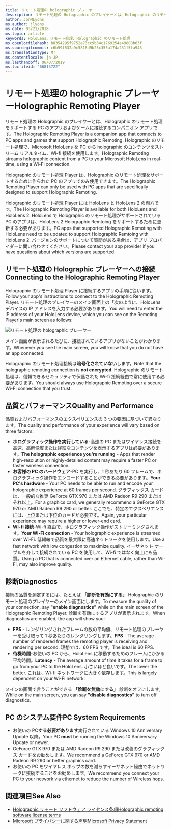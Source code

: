 ```yaml
---
title: リモート処理の holographic プレーヤー
description: リモート処理の Holographic のプレイヤーとは、Holographic のリモート処理をサポートする PC のアプリおよびゲームに接続するコンパニオン アプリです。 Holographic のリモート処理で、Microsoft HoloLens を PC から holographic のコンテンツをストリーム リアルタイム、Wi-fi 接続を使用します。
author: JonMLyons
ms.author: jlyons
ms.date: 03/21/2018
ms.topic: article
keywords: HoloLens、リモート処理、Holographic のリモート処理
ms.openlocfilehash: b8354295f9752e73cc9b34c1769254e49808b63f
ms.sourcegitcommit: c6b59f532a9c5818d9b25c355a174a231f5fa943
ms.translationtype: MT
ms.contentlocale: ja-JP
ms.lasthandoff: 06/07/2019
ms.locfileid: "66813722"
---
```

# <a name="holographic-remoting-player"></a><span data-ttu-id="3a023-105">リモート処理の holographic プレーヤー</span><span class="sxs-lookup"><span data-stu-id="3a023-105">Holographic Remoting Player</span></span>

<span data-ttu-id="3a023-106">リモート処理の Holographic のプレイヤーとは、Holographic のリモート処理をサポートする PC のアプリおよびゲームに接続するコンパニオン アプリです。</span><span class="sxs-lookup"><span data-stu-id="3a023-106">The Holographic Remoting Player is a companion app that connects to PC apps and games that support Holographic Remoting.</span></span> <span data-ttu-id="3a023-107">Holographic のリモート処理で、Microsoft HoloLens を PC から holographic のコンテンツをストリーム リアルタイム、Wi-fi 接続を使用します。</span><span class="sxs-lookup"><span data-stu-id="3a023-107">Holographic Remoting streams holographic content from a PC to your Microsoft HoloLens in real-time, using a Wi-Fi connection.</span></span>

<span data-ttu-id="3a023-108">Holographic のリモート処理 Player は、Holographic のリモート処理をサポートするために作られた PC のアプリでのみ使用できます。</span><span class="sxs-lookup"><span data-stu-id="3a023-108">The Holographic Remoting Player can only be used with PC apps that are specifically designed to support Holographic Remoting.</span></span>

<span data-ttu-id="3a023-109">Holographic のリモート処理 Player には HoloLens と HoloLens 2 の両方です。</span><span class="sxs-lookup"><span data-stu-id="3a023-109">The Holographic Remoting Player is available for both HoloLens and HoloLens 2.</span></span>  <span data-ttu-id="3a023-110">HoloLens で Holographic のリモート処理がサポートされている PC のアプリは、HoloLens 2 Holographic Remtoing をサポートするために更新する必要があります。</span><span class="sxs-lookup"><span data-stu-id="3a023-110">PC apps that supported Holographic Remoting with HoloLens need to be updated to support Holographic Remtoing with HoloLens 2.</span></span>  <span data-ttu-id="3a023-111">バージョンのサポートについて質問がある場合は、アプリ プロバイダーに問い合わせてください。</span><span class="sxs-lookup"><span data-stu-id="3a023-111">Please contact your app provider if you have questions about which versions are supported.</span></span>

## <a name="connecting-to-the-holographic-remoting-player"></a><span data-ttu-id="3a023-112">リモート処理の Holographic プレーヤーへの接続</span><span class="sxs-lookup"><span data-stu-id="3a023-112">Connecting to the Holographic Remoting Player</span></span>

<span data-ttu-id="3a023-113">Holographic のリモート処理 Player に接続するアプリの手順に従います。</span><span class="sxs-lookup"><span data-stu-id="3a023-113">Follow your app's instructions to connect to the Holographic Remoting Player.</span></span> <span data-ttu-id="3a023-114">リモート処理のプレイヤーのメイン画面上の「次のように、HoloLens デバイスの IP アドレスを入力する必要があります。</span><span class="sxs-lookup"><span data-stu-id="3a023-114">You will need to enter the IP address of your HoloLens device, which you can see on the Remoting Player's main screen as follows:</span></span>

![リモート処理の holographic プレーヤー](images/holographicremotingplayer.png)

<span data-ttu-id="3a023-116">メイン画面が表示されるたびに、接続されているアプリがないことがわかります。</span><span class="sxs-lookup"><span data-stu-id="3a023-116">Whenever you see the main screen, you will know that you do not have an app connected.</span></span>

<span data-ttu-id="3a023-117">Holographic のリモート処理接続は**暗号化されていない**します。</span><span class="sxs-lookup"><span data-stu-id="3a023-117">Note that the holographic remoting connection is **not encrypted**.</span></span> <span data-ttu-id="3a023-118">Holographic のリモート処理は、信頼できるセキュリティで保護された Wi-fi 接続経由で常に使用する必要があります。</span><span class="sxs-lookup"><span data-stu-id="3a023-118">You should always use Holographic Remoting over a secure Wi-Fi connection that you trust.</span></span>

## <a name="quality-and-performance"></a><span data-ttu-id="3a023-119">品質とパフォーマンス</span><span class="sxs-lookup"><span data-stu-id="3a023-119">Quality and Performance</span></span>

<span data-ttu-id="3a023-120">品質およびパフォーマンスのエクスペリエンスの 3 つの要因に基づいて異なります。</span><span class="sxs-lookup"><span data-stu-id="3a023-120">The quality and performance of your experience will vary based on three factors:</span></span>
* <span data-ttu-id="3a023-121">**ホログラフィック操作を実行している**-高速の PC またはワイヤレス接続を高速、高解像度または詳細なコンテンツを表示するアプリは必要があります。</span><span class="sxs-lookup"><span data-stu-id="3a023-121">**The holographic experience you're running** - Apps that render high-resolution or highly-detailed content may require a faster PC or faster wireless connection.</span></span>
* <span data-ttu-id="3a023-122">**お客様の PC のハードウェア**-PC を実行し、1 秒あたり 60 フレームで、ホログラフィック操作をエンコードすることができる必要があります。</span><span class="sxs-lookup"><span data-stu-id="3a023-122">**Your PC's hardware** - Your PC needs to be able to run and encode your holographic experience at 60 frames per second.</span></span> <span data-ttu-id="3a023-123">グラフィックス カードは、一般的な推奨 GeForce GTX 970 または AMD Radeon R9 290 またはそれ以上。</span><span class="sxs-lookup"><span data-stu-id="3a023-123">For a graphics card, we generally recommend a GeForce GTX 970 or AMD Radeon R9 290 or better.</span></span> <span data-ttu-id="3a023-124">ここでも、特定のエクスペリエンスには、上位または下位のカードが必要です。</span><span class="sxs-lookup"><span data-stu-id="3a023-124">Again, your particular experience may require a higher or lower-end card.</span></span>
* <span data-ttu-id="3a023-125">**Wi-fi 接続**-Wi-fi 経由で、ホログラフィック操作がストリーミングされます。</span><span class="sxs-lookup"><span data-stu-id="3a023-125">**Your Wi-Fi connection** - Your holographic experience is streamed over Wi-Fi.</span></span> <span data-ttu-id="3a023-126">低輻輳で品質を最大限に高速ネットワークを使用します。</span><span class="sxs-lookup"><span data-stu-id="3a023-126">Use a fast network with low congestion to maximize quality.</span></span> <span data-ttu-id="3a023-127">イーサネット ケーブルを介して接続されている PC を使用して、Wi-fi ではなく向上にも品質。</span><span class="sxs-lookup"><span data-stu-id="3a023-127">Using a PC that is connected over an Ethernet cable, rather than Wi-Fi, may also improve quality.</span></span>

## <a name="diagnostics"></a><span data-ttu-id="3a023-128">診断</span><span class="sxs-lookup"><span data-stu-id="3a023-128">Diagnostics</span></span>

<span data-ttu-id="3a023-129">接続の品質を測定するには、たとえば **「診断を有効にする」** Holographic のリモート処理のプレイヤーのメイン画面にします。</span><span class="sxs-lookup"><span data-stu-id="3a023-129">To measure the quality of your connection, say **"enable diagnostics"** while on the main screen of the Holographic Remoting Player.</span></span> <span data-ttu-id="3a023-130">診断を有効にするアプリが表示されます。</span><span class="sxs-lookup"><span data-stu-id="3a023-130">When diagnostics are enabled, the app will show you:</span></span>
* <span data-ttu-id="3a023-131">**FPS** - レンダリングされたフレームの数の平均値、リモート処理のプレーヤーを受け取って 1 秒あたりのレンダリングします。</span><span class="sxs-lookup"><span data-stu-id="3a023-131">**FPS** - The average number of rendered frames the remoting player is receiving and rendering per second.</span></span> <span data-ttu-id="3a023-132">理想では、60 FPS です。</span><span class="sxs-lookup"><span data-stu-id="3a023-132">The ideal is 60 FPS.</span></span>
* <span data-ttu-id="3a023-133">**待機時間**-お使いの PC から、HoloLens に移動するためのフレームにかかる平均時間。</span><span class="sxs-lookup"><span data-stu-id="3a023-133">**Latency** - The average amount of time it takes for a frame to go from your PC to the HoloLens.</span></span> <span data-ttu-id="3a023-134">小さいほど良いです。</span><span class="sxs-lookup"><span data-stu-id="3a023-134">The lower the better.</span></span> <span data-ttu-id="3a023-135">これは、Wi-fi ネットワークに大きく依存します。</span><span class="sxs-lookup"><span data-stu-id="3a023-135">This is largely dependent on your Wi-Fi network.</span></span>

<span data-ttu-id="3a023-136">メインの画面で言うことができる **「診断を無効にする」** 診断をオフにします。</span><span class="sxs-lookup"><span data-stu-id="3a023-136">While on the main screen, you can say **"disable diagnostics"** to turn off diagnostics.</span></span>

## <a name="pc-system-requirements"></a><span data-ttu-id="3a023-137">PC のシステム要件</span><span class="sxs-lookup"><span data-stu-id="3a023-137">PC System Requirements</span></span>
* <span data-ttu-id="3a023-138">お使いの PC**する必要があります**実行されている Windows 10 Anniversary Update 以降。</span><span class="sxs-lookup"><span data-stu-id="3a023-138">Your PC **must** be running the Windows 10 Anniversary Update or newer.</span></span>
* <span data-ttu-id="3a023-139">GeForce GTX 970 または AMD Radeon R9 290 または改善のグラフィックス カードをお勧めします。</span><span class="sxs-lookup"><span data-stu-id="3a023-139">We recommend a GeForce GTX 970 or AMD Radeon R9 290 or better graphics card.</span></span>
* <span data-ttu-id="3a023-140">お使いの PC をワイヤレス ホップの数を減らすイーサネット経由でネットワークに接続することをお勧めします。</span><span class="sxs-lookup"><span data-stu-id="3a023-140">We recommend you connect your PC to your network via ethernet to reduce the number of Wireless hops.</span></span>

## <a name="see-also"></a><span data-ttu-id="3a023-141">関連項目</span><span class="sxs-lookup"><span data-stu-id="3a023-141">See Also</span></span>
* [<span data-ttu-id="3a023-142">Holographic リモート ソフトウェア ライセンス条項</span><span class="sxs-lookup"><span data-stu-id="3a023-142">Holographic remoting software license terms</span></span>](https://docs.microsoft.com/en-us/legal/mixed-reality/microsoft-holographic-remoting-software-license-terms)
* [<span data-ttu-id="3a023-143">Microsoft プライバシーに関する声明</span><span class="sxs-lookup"><span data-stu-id="3a023-143">Microsoft Privacy Statement</span></span>](https://go.microsoft.com/fwlink/?LinkId=521839)
